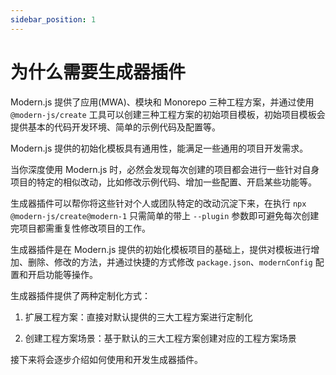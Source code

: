 ```yaml
---
sidebar_position: 1
---
```


# 为什么需要生成器插件

Modern.js 提供了应用(MWA)、模块和 Monorepo 三种工程方案，并通过使用 `@modern-js/create` 工具可以创建三种工程方案的初始项目模板，初始项目模板会提供基本的代码开发环境、简单的示例代码及配置等。

Modern.js 提供的初始化模板具有通用性，能满足一些通用的项目开发需求。

当你深度使用 Modern.js 时，必然会发现每次创建的项目都会进行一些针对自身项目的特定的相似改动，比如修改示例代码、增加一些配置、开启某些功能等。

生成器插件可以帮你将这些针对个人或团队特定的改动沉淀下来，在执行 `npx @modern-js/create@modern-1` 只需简单的带上 `--plugin` 参数即可避免每次创建完项目都需重复性修改项目的工作。

生成器插件是在 Modern.js 提供的初始化模板项目的基础上，提供对模板进行增加、删除、修改的方法，并通过快捷的方式修改 `package.json`、`modernConfig` 配置和开启功能等操作。

生成器插件提供了两种定制化方式：

1. 扩展工程方案：直接对默认提供的三大工程方案进行定制化

2. 创建工程方案场景：基于默认的三大工程方案创建对应的工程方案场景

接下来将会逐步介绍如何使用和开发生成器插件。

